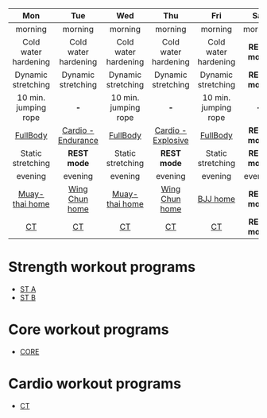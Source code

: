 

| Mon | Tue | Wed | Thu | Fri | Sat | Sun |
|:-:|:-:|:-:|:-:|:-:|:-:|:-:|
| morning | morning | morning | morning | morning | morning | morning |
| Cold water hardening | Cold water hardening | Cold water hardening | Cold water hardening | Cold water hardening | **REST mode** | Cold water hardening |
| Dynamic stretching | Dynamic stretching | Dynamic stretching | Dynamic stretching | Dynamic stretching | **REST mode** | Dynamic stretching |
| 10 min. jumping rope | **-** | 10 min. jumping rope | **-** | 10 min. jumping rope | **-** | 10 min. jumping rope |
| [FullBody](https://github.com/mobsikx/workout/blob/coronavirus/FullBody.md) | [Cardio - Endurance](https://github.com/mobsikx/workout/blob/coronavirus/Cardio-Endurance.md) | [FullBody](https://github.com/mobsikx/workout/blob/coronavirus/FullBody.md) | [Cardio - Explosive](https://github.com/mobsikx/workout/blob/coronavirus/Cardio-Explosive.md) | [FullBody](https://github.com/mobsikx/workout/blob/coronavirus/FullBody.md) | **REST mode** | [CORE](https://github.com/mobsikx/workout/blob/coronavirus/Core.md) |
| Static stretching | **REST mode** | Static stretching | **REST mode** | Static stretching | **REST mode** | Static stretching |
| evening | evening | evening | evening | evening | evening | evening |
| [Muay-thai home](https://github.com/mobsikx/workout/blob/coronavirus/Muay-thai-home.md) | [Wing Chun home](https://github.com/mobsikx/workout/blob/coronavirus/Wing-chun-home.md) | [Muay-thai home](https://github.com/mobsikx/workout/blob/coronavirus/Muay-thai-home.md) | [Wing Chun home](https://github.com/mobsikx/workout/blob/coronavirus/Wing-chun-home.md) | [BJJ home](https://github.com/mobsikx/workout/blob/coronavirus/BJJ-home.md) | **REST mode** | [BJJ home](https://github.com/mobsikx/workout/blob/coronavirus/BJJ-home.md) | 
| [CT](https://github.com/mobsikx/workout/blob/coronavirus/Cardio-Light.md) | [CT](https://github.com/mobsikx/workout/blob/coronavirus/Cardio-Light.md) | [CT](https://github.com/mobsikx/workout/blob/coronavirus/Cardio-Light.md) | [CT](https://github.com/mobsikx/workout/blob/coronavirus/Cardio-Light.md) | [CT](https://github.com/mobsikx/workout/blob/coronavirus/Cardio-Light.md) | **REST mode** | [CT](https://github.com/mobsikx/workout/blob/coronavirus/Cardio-Light.md) |

# Strength workout programs
* [ST A](https://github.com/mobsikx/workout/blob/coronavirus/Full-A.md)
* [ST B](https://github.com/mobsikx/workout/blob/coronavirus/Full-B.md)

# Core workout programs
* [CORE](https://github.com/mobsikx/workout/blob/coronavirus/Core.md)

# Cardio workout programs
* [CT](https://github.com/mobsikx/workout/blob/coronavirus/Cardio-Light.md)
